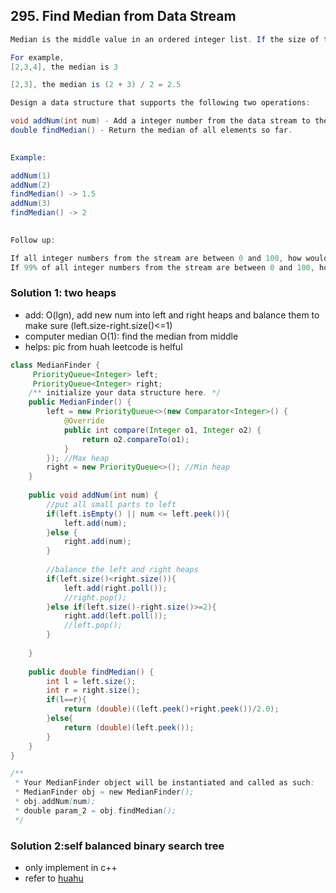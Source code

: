 ## 295. Find Median from Data Stream
```java
Median is the middle value in an ordered integer list. If the size of the list is even, there is no middle value. So the median is the mean of the two middle value.

For example,
[2,3,4], the median is 3

[2,3], the median is (2 + 3) / 2 = 2.5

Design a data structure that supports the following two operations:

void addNum(int num) - Add a integer number from the data stream to the data structure.
double findMedian() - Return the median of all elements so far.
 

Example:

addNum(1)
addNum(2)
findMedian() -> 1.5
addNum(3) 
findMedian() -> 2
 

Follow up:

If all integer numbers from the stream are between 0 and 100, how would you optimize it?
If 99% of all integer numbers from the stream are between 0 and 100, how would you optimize it
```

### Solution 1: two heaps
- add: O(lgn), add new num into left and right heaps and balance them to make sure (left.size-right.size()<=1)
- computer median O(1): find the median from middle
- helps: pic from huah leetcode is helful
```java
class MedianFinder {
     PriorityQueue<Integer> left;
     PriorityQueue<Integer> right;
    /** initialize your data structure here. */
    public MedianFinder() {
        left = new PriorityQueue<>(new Comparator<Integer>() {
            @Override
            public int compare(Integer o1, Integer o2) {
                return o2.compareTo(o1);
            }
        }); //Max heap
        right = new PriorityQueue<>(); //Min heap
    }
    
    public void addNum(int num) {
        //put all small parts to left
        if(left.isEmpty() || num <= left.peek()){
            left.add(num);
        }else {
            right.add(num);
        }
        
        //balance the left and right heaps
        if(left.size()<right.size()){
            left.add(right.poll());
            //right.pop();
        }else if(left.size()-right.size()>=2){
            right.add(left.poll());
            //left.pop();
        }
        
    }
    
    public double findMedian() {
        int l = left.size();
        int r = right.size();
        if(l==r){
            return (double)((left.peek()+right.peek())/2.0);
        }else{
            return (double)(left.peek());
        }
    }
}

/**
 * Your MedianFinder object will be instantiated and called as such:
 * MedianFinder obj = new MedianFinder();
 * obj.addNum(num);
 * double param_2 = obj.findMedian();
 */
```

### Solution 2:self balanced binary search tree
- only implement in c++
- refer to [huahu](https://www.youtube.com/watch?v=60xnYZ21Ir0&list=PLLuMmzMTgVK656lQgaLsTkylRvQQGaoAf)

